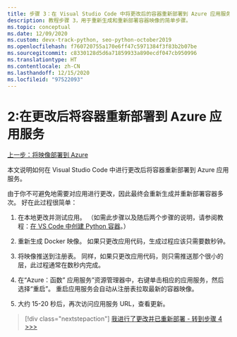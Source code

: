```yaml
---
title: 步骤 3：在 Visual Studio Code 中将更改后的容器重新部署到 Azure 应用服务
description: 教程步骤 3，用于重新生成和重新部署容器映像的简单步骤。
ms.topic: conceptual
ms.date: 12/09/2020
ms.custom: devx-track-python, seo-python-october2019
ms.openlocfilehash: f760720755a170e6ff47c5971384f3f83b2b07be
ms.sourcegitcommit: c8330128d5d6a71859933a890ecdf047cb950996
ms.translationtype: HT
ms.contentlocale: zh-CN
ms.lasthandoff: 12/15/2020
ms.locfileid: "97522093"
---
```

# <a name="2-redeploy-a-container-to-azure-app-service-after-making-changes"></a>2:在更改后将容器重新部署到 Azure 应用服务

[上一步：将映像部署到 Azure](tutorial-deploy-containers-02.md)

本文说明如何在 Visual Studio Code 中进行更改后将容器重新部署到 Azure 应用服务。

由于你不可避免地需要对应用进行更改，因此最终会重新生成并重新部署容器多次。 好在此过程很简单：

1. 在本地更改并测试应用。 （如需此步骤以及随后两个步骤的说明，请参阅教程：[在 VS Code 中创建 Python 容器](https://code.visualstudio.com/docs/python/tutorial-create-containers)。）

1. 重新生成 Docker 映像。 如果只更改应用代码，生成过程应该只需要数秒钟。

1. 将映像推送到注册表。 同样，如果只更改应用代码，则只需推送那个很小的层，此过程通常在数秒内完成。

1. 在“Azure：函数”  应用服务”资源管理器中，右键单击相应的应用服务，然后选择“重启”。  重启应用服务会自动从注册表拉取最新的容器映像。

1. 大约 15-20 秒后，再次访问应用服务 URL，查看更新。

> [!div class="nextstepaction"]
> [我进行了更改并已重新部署 - 转到步骤 4 >>>](tutorial-deploy-containers-04.md)
